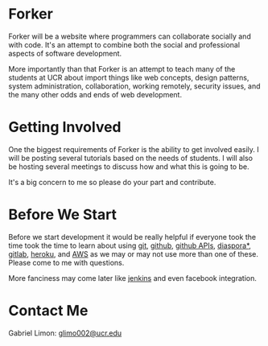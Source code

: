 Forker
======

Forker will be a website where programmers can collaborate socially and with code. It's an attempt to combine both the social and professional aspects of software development.

More importantly than that Forker is an attempt to teach many of the students at UCR about import things like web concepts, design patterns, system administration, collaboration, working remotely, security issues, and the many other odds and ends of web development.

Getting Involved
================
One the biggest requirements of Forker is the ability to get involved easily. I will be posting several tutorials based on the needs of students. I will also be hosting several meetings to discuss how and what this is going to be.

It's a big concern to me so please do your part and contribute.

Before We Start
===============
Before we start development it would be really helpful if everyone took the time took the time to learn about using [git](http://www.vogella.com/articles/Git/article.html), [github](http://zachholman.com/talk/how-github-uses-github-to-build-github/), [github APIs](http://developer.github.com/v3/), [diaspora*](https://github.com/diaspora/diaspora), [gitlab](https://github.com/gitlabhq/gitlabhq), [heroku](http://www.heroku.com/), and [AWS](https://aws.amazon.com) as we may or may not use more than one of these. Please come to me with questions.

More fanciness may come later like [jenkins](http://jenkins-ci.org/) and even facebook integration.

Contact Me
==========
Gabriel Limon: glimo002@ucr.edu
